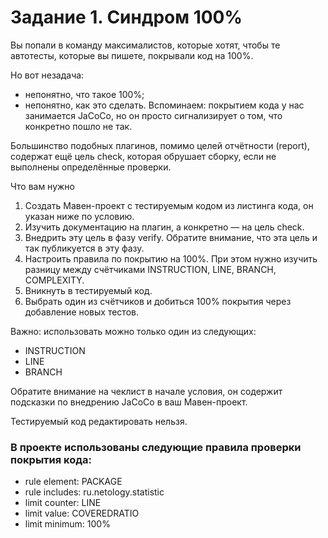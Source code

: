 # Задание 1. Синдром 100% 
Вы попали в команду максималистов, которые хотят, чтобы те автотесты, которые вы пишете, покрывали код на 100%.

Но вот незадача:

* непонятно, что такое 100%;
* непонятно, как это сделать.
Вспоминаем: покрытием кода у нас занимается JaCoCo, но он просто сигнализирует о том, что конкретно пошло не так.

Большинство подобных плагинов, помимо целей отчётности (report), содержат ещё цель check, которая обрушает сборку, если не выполнены определённые проверки.

Что вам нужно

1. Создать Мавен-проект с тестируемым кодом из листинга кода, он указан ниже по условию.
2. Изучить документацию на плагин, а конкретно — на цель check.
3. Внедрить эту цель в фазу verify. Обратите внимание, что эта цель и так публикуется в эту фазу.
4. Настроить правила по покрытию на 100%. При этом нужно изучить разницу между счётчиками INSTRUCTION, LINE, BRANCH, COMPLEXITY.
5. Вникнуть в тестируемый код.
6. Выбрать один из счётчиков и добиться 100% покрытия через добавление новых тестов.

Важно: использовать можно только один из следующих:
* INSTRUCTION
* LINE
* BRANCH

Обратите внимание на чеклист в начале условия, он содержит подсказки по внедрению JaCoCo в ваш Мавен-проект.

Тестируемый код редактировать нельзя.

### В проекте использованы следующие правила проверки покрытия кода:

* rule element: PACKAGE
* rule includes: ru.netology.statistic
* limit counter: LINE
* limit value: COVEREDRATIO
* limit minimum: 100%
